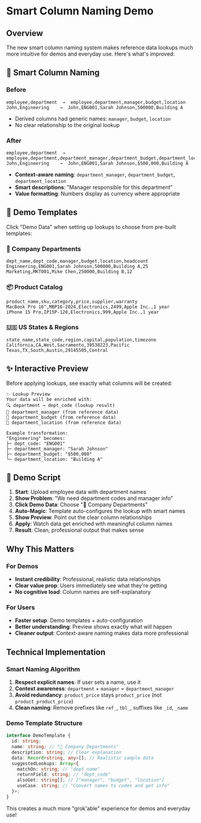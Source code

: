 # Smart Column Naming Demo

## Overview

The new smart column naming system makes reference data lookups much more intuitive for demos and everyday use. Here's what's improved:

## 🎯 Smart Column Naming

### Before

```csv
employee,department  →  employee,department,manager,budget,location
John,Engineering    →  John,ENG001,Sarah Johnson,500000,Building A
```

- Derived columns had generic names: `manager`, `budget`, `location`
- No clear relationship to the original lookup

### After

```csv
employee,department  →  employee,department,department_manager,department_budget,department_location
John,Engineering    →  John,ENG001,Sarah Johnson,$500,000,Building A
```

- **Context-aware naming**: `department_manager`, `department_budget`, `department_location`
- **Smart descriptions**: "Manager responsible for this department"
- **Value formatting**: Numbers display as currency where appropriate

## 🚀 Demo Templates

Click "Demo Data" when setting up lookups to choose from pre-built templates:

### 🏢 Company Departments

```csv
dept_name,dept_code,manager,budget,location,headcount
Engineering,ENG001,Sarah Johnson,500000,Building A,25
Marketing,MKT001,Mike Chen,250000,Building B,12
```

### 📦 Product Catalog

```csv
product_name,sku,category,price,supplier,warranty
MacBook Pro 16",MBP16-2024,Electronics,2499,Apple Inc.,1 year
iPhone 15 Pro,IP15P-128,Electronics,999,Apple Inc.,1 year
```

### 🇺🇸 US States & Regions

```csv
state_name,state_code,region,capital,population,timezone
California,CA,West,Sacramento,39538223,Pacific
Texas,TX,South,Austin,29145505,Central
```

## ✨ Interactive Preview

Before applying lookups, see exactly what columns will be created:

```
✨ Lookup Preview
Your data will be enriched with:
🔍 department → dept_code (lookup result)
🔗 department_manager (from reference data)
🔗 department_budget (from reference data)
🔗 department_location (from reference data)

Example transformation:
"Engineering" becomes:
├─ dept_code: "ENG001"
├─ department_manager: "Sarah Johnson"
├─ department_budget: "$500,000"
└─ department_location: "Building A"
```

## 🎪 Demo Script

1. **Start**: Upload employee data with department names
2. **Show Problem**: "We need department codes and manager info"
3. **Click Demo Data**: Choose "🏢 Company Departments"
4. **Auto-Magic**: Template auto-configures the lookup with smart names
5. **Show Preview**: Point out the clear column relationships
6. **Apply**: Watch data get enriched with meaningful column names
7. **Result**: Clean, professional output that makes sense

## Why This Matters

### For Demos

- **Instant credibility**: Professional, realistic data relationships
- **Clear value prop**: Users immediately see what they're getting
- **No cognitive load**: Column names are self-explanatory

### For Users

- **Faster setup**: Demo templates + auto-configuration
- **Better understanding**: Preview shows exactly what will happen
- **Cleaner output**: Context-aware naming makes data more professional

## Technical Implementation

### Smart Naming Algorithm

1. **Respect explicit names**: If user sets a name, use it
2. **Context awareness**: `department` + `manager` = `department_manager`
3. **Avoid redundancy**: `product_price` stays `product_price` (not `product_product_price`)
4. **Clean naming**: Remove prefixes like `ref_`, `tbl_`, suffixes like `_id`, `_name`

### Demo Template Structure

```typescript
interface DemoTemplate {
  id: string;
  name: string; // "🏢 Company Departments"
  description: string; // Clear explanation
  data: Record<string, any>[]; // Realistic sample data
  suggestedLookups: Array<{
    matchOn: string; // "dept_name"
    returnField: string; // "dept_code"
    alsoGet: string[]; // ["manager", "budget", "location"]
    useCase: string; // "Convert names to codes and get info"
  }>;
}
```

This creates a much more "grok'able" experience for demos and everyday use!
